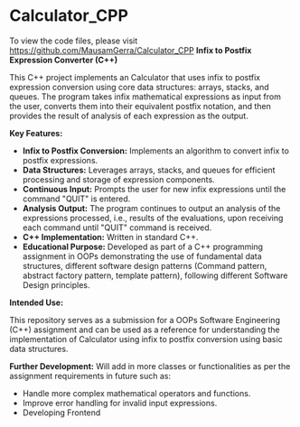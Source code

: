 # Calculator_CPP
To view the code files, please visit https://github.com/MausamGerra/Calculator_CPP
**Infix to Postfix Expression Converter (C++)**

This C++ project implements an Calculator that uses infix to postfix expression conversion using core data structures: arrays, stacks, and queues. The program takes infix mathematical expressions as input from the user, converts them into their equivalent postfix notation, and then provides the result of analysis of each expression as the output.

**Key Features:**

* **Infix to Postfix Conversion:** Implements an algorithm to convert infix to postfix expressions.
* **Data Structures:** Leverages arrays, stacks, and queues for efficient processing and storage of expression components.
* **Continuous Input:** Prompts the user for new infix expressions until the command "QUIT" is entered.
* **Analysis Output:** The program continues to output an analysis of the expressions processed, i.e., results of the evaluations, upon receiving each command until "QUIT" command is received.
* **C++ Implementation:** Written in standard C++.
* **Educational Purpose:** Developed as part of a C++ programming assignment in OOPs demonstrating the use of fundamental data structures, different software design patterns (Command pattern, abstract factory pattern, template pattern), following different Software Design principles.

**Intended Use:**

This repository serves as a submission for a OOPs Software Engineering (C++) assignment and can be used as a reference for understanding the implementation of Calculator using infix to postfix conversion using basic data structures.

**Further Development:** Will add in more classes or functionalities as per the assignment requirements in future such as:
* Handle more complex mathematical operators and functions.
* Improve error handling for invalid input expressions.
* Developing Frontend
